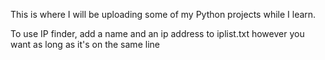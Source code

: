 This is where I will be uploading some of my Python projects while I learn.

To use IP finder, add a name and an ip address to iplist.txt however you want as long as it's on the same line
